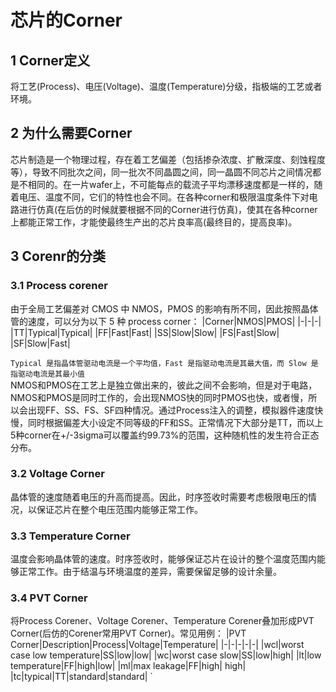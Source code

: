 # 芯片的Corner
## 1 Corner定义
将工艺(Process)、电压(Voltage)、温度(Temperature)分级，指极端的工艺或者环境。
## 2 为什么需要Corner
芯片制造是一个物理过程，存在着工艺偏差（包括掺杂浓度、扩散深度、刻蚀程度等），导致不同批次之间，同一批次不同晶圆之间，同一晶圆不同芯片之间情况都是不相同的。在一片wafer上，不可能每点的载流子平均漂移速度都是一样的，随着电压、温度不同，它们的特性也会不同。在各种corner和极限温度条件下对电路进行仿真(在后仿的时候就要根据不同的Corner进行仿真)，使其在各种corner上都能正常工作，才能使最终生产出的芯片良率高(最终目的，提高良率)。
## 3 Corenr的分类
### 3.1 Process corener
由于全局工艺偏差对 CMOS 中 NMOS，PMOS 的影响有所不同，因此按照晶体管的速度，可以分为以下 5 种 process corner：
|Corner|NMOS|PMOS|
|-|-|-|
|TT|Typical|Typical|
|FF|Fast|Fast|
|SS|Slow|Slow|
|FS|Fast|Slow|
|SF|Slow|Fast|
                  
`Typical 是指晶体管驱动电流是一个平均值，Fast 是指驱动电流是其最大值，而 Slow 是指驱动电流是其最小值`                       
NMOS和PMOS在工艺上是独立做出来的，彼此之间不会影响，但是对于电路，NMOS和PMOS是同时工作的，会出现NMOS快的同时PMOS也快，或者慢，所以会出现FF、SS、FS、SF四种情况。通过Process注入的调整，模拟器件速度快慢，同时根据偏差大小设定不同等级的FF和SS。正常情况下大部分是TT，而以上5种corner在+/-3sigma可以覆盖约99.73%的范围，这种随机性的发生符合正态分布。
### 3.2 Voltage Corner
晶体管的速度随着电压的升高而提高。因此，时序签收时需要考虑极限电压的情况，以保证芯片在整个电压范围内能够正常工作。
### 3.3 Temperature Corner
温度会影响晶体管的速度。时序签收时，能够保证芯片在设计的整个温度范围内能够正常工作。由于结温与环境温度的差异，需要保留足够的设计余量。

### 3.4 PVT Corner
将Process Corener、Voltage Corener、Temperature Corener叠加形成PVT Corner(后仿的Corener常用PVT Corner)。常见用例：
|PVT Corner|Description|Process|Voltage|Temperature|
|-|-|-|-|-|
|wcl|worst case low temperature|SS|low|low|
|wc|worst case slow|SS|low|high|
|lt|low temperature|FF|high|low|
|ml|max leakage|FF|high|  high|
|tc|typical|TT|standard|standard|
`

